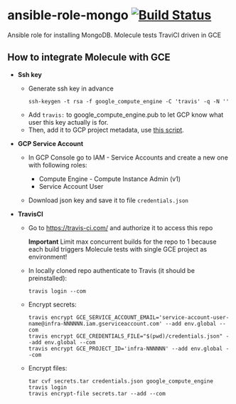 # ansible-role-mongo  [![Build Status](https://travis-ci.com/gvashchenkolineate/ansible-role-mongo.svg?branch=master)](https://travis-ci.com/gvashchenkolineate/ansible-role-mongo)

Ansible role for installing MongoDB.
Molecule tests TraviCI driven in GCE

## How to integrate Molecule with GCE

  - **Ssh key**

    - Generate ssh key in advance
        ```
        ssh-keygen -t rsa -f google_compute_engine -C 'travis' -q -N ''
        ```
    - Add `travis:` to google_compute_engine.pub to let GCP know what user this key actually is for.
    - Then, add it to GCP project metadata, use [this script](add_ssh_key_to_gcp_project_metadata.sh).

  - **GCP Service Account**

    - In GCP Console go to IAM - Service Accounts and create a new one with following roles:
      - Compute Engine - Compute Instance Admin (v1)
      - Service Account User

    - Download json key and save it to file `credentials.json`

  - **TravisCI**

    - Go to https://travis-ci.com/ and authorize it to access this repo

      **Important**
      Limit max concurrent builds for the repo to 1 because each build triggers Molecule tests
      with single GCE project as environment!

    - In locally cloned repo authenticate to Travis (it should be preinstalled):
      ```
      travis login --com
      ```
    - Encrypt secrets:
       ```
       travis encrypt GCE_SERVICE_ACCOUNT_EMAIL='service-account-user-name@infra-NNNNNN.iam.gserviceaccount.com' --add env.global --com
       travis encrypt GCE_CREDENTIALS_FILE="$(pwd)/credentials.json" --add env.global --com
       travis encrypt GCE_PROJECT_ID='infra-NNNNNN' --add env.global --com
       ```
    - Encrypt files:
      ```
      tar cvf secrets.tar credentials.json google_compute_engine
      travis login
      travis encrypt-file secrets.tar --add --com
      ```
